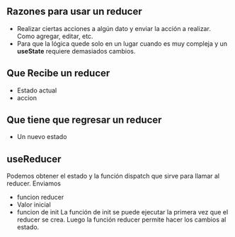 
## Razones para usar un reducer
- Realizar ciertas acciones a algún dato y enviar la acción a realizar. Como agregar, editar, etc.
- Para que la lógica quede solo en un lugar cuando es muy compleja y un **useState** requiere demasiados cambios.
## Que Recibe un reducer
- Estado actual
- accion
## Que tiene que regresar un reducer
- Un nuevo estado

## useReducer
Podemos obtener el estado y la función dispatch que sirve para llamar al reducer.
Enviamos
- funcion reducer
- Valor inicial
- funcion de init
La función de init se puede ejecutar la primera vez que el reducer se crea. Luego la función reducer permite hacer los cambios al estado.

